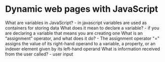 # Dynamic web pages with JavaScript

What are variables in JavaScript?
    - in javascript variables are used as containers for storing data
What does it mean to declare a variable?
    - if you are declaring a variable that means you are creating one
What is an “assignment” operator, and what does it do?
    - The assignment operator "=" assigns the value of its right-hand operand to a variable, a property, or an indexer element given by its left-hand operand
What is information received from the user called?
    - user input